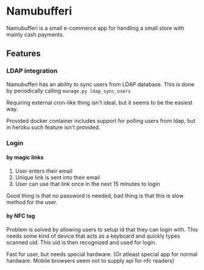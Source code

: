 # Namubufferi
Namubufferi is a small e-commerce app for handling a small
store with mainly cash payments.

## Features
### LDAP integration
Namubufferi has an ability to sync users from LDAP database.
This is done by periodically calling `manage.py ldap_sync_users`

Requiring external cron-like thing isn't ideal, but it seems
to be the easiest way.

Provided docker container includes support for polling users
from ldap, but in heroku such feature isn't provided.

### Login
#### by magic links
1. User enters their email
2. Unique link is sent into their email
3. User can use that link once in the next 15 minutes to login

Good thing is that no password is needed, bad thing is that this is
slow method for the user.

#### by NFC tag
Problem is solved by allowing users to setup id that they can login with.
This needs some kind of device that acts as a keyboard and quickly types scanned uid.
This uid is then recognized and used for login.

Fast for user, but needs special hardware. (Or atleast
special app for normal hardware. Mobile browsers seem not to
supply api for nfc readers)



